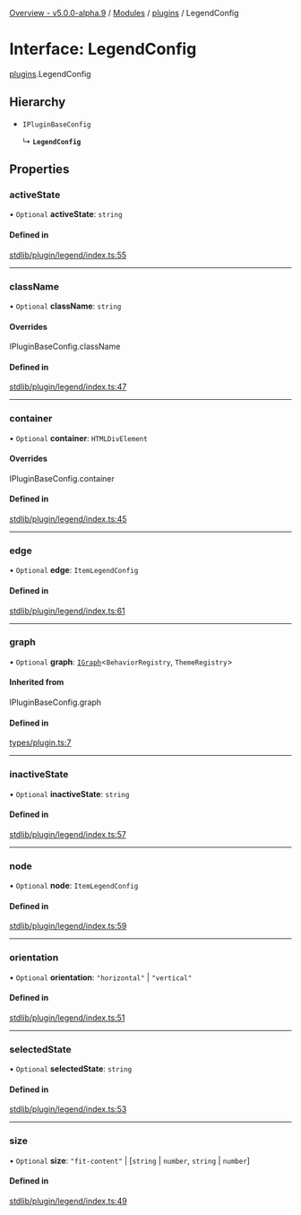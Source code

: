 [Overview - v5.0.0-alpha.9](../README.md) / [Modules](../modules.md) / [plugins](../modules/plugins.md) / LegendConfig

# Interface: LegendConfig

[plugins](../modules/plugins.md).LegendConfig

## Hierarchy

- `IPluginBaseConfig`

  ↳ **`LegendConfig`**

## Properties

### activeState

• `Optional` **activeState**: `string`

#### Defined in

[stdlib/plugin/legend/index.ts:55](https://github.com/antvis/G6/blob/1eda86a093/packages/g6/src/stdlib/plugin/legend/index.ts#L55)

___

### className

• `Optional` **className**: `string`

#### Overrides

IPluginBaseConfig.className

#### Defined in

[stdlib/plugin/legend/index.ts:47](https://github.com/antvis/G6/blob/1eda86a093/packages/g6/src/stdlib/plugin/legend/index.ts#L47)

___

### container

• `Optional` **container**: `HTMLDivElement`

#### Overrides

IPluginBaseConfig.container

#### Defined in

[stdlib/plugin/legend/index.ts:45](https://github.com/antvis/G6/blob/1eda86a093/packages/g6/src/stdlib/plugin/legend/index.ts#L45)

___

### edge

• `Optional` **edge**: `ItemLegendConfig`

#### Defined in

[stdlib/plugin/legend/index.ts:61](https://github.com/antvis/G6/blob/1eda86a093/packages/g6/src/stdlib/plugin/legend/index.ts#L61)

___

### graph

• `Optional` **graph**: [`IGraph`](types-IGraph.md)<`BehaviorRegistry`, `ThemeRegistry`\>

#### Inherited from

IPluginBaseConfig.graph

#### Defined in

[types/plugin.ts:7](https://github.com/antvis/G6/blob/1eda86a093/packages/g6/src/types/plugin.ts#L7)

___

### inactiveState

• `Optional` **inactiveState**: `string`

#### Defined in

[stdlib/plugin/legend/index.ts:57](https://github.com/antvis/G6/blob/1eda86a093/packages/g6/src/stdlib/plugin/legend/index.ts#L57)

___

### node

• `Optional` **node**: `ItemLegendConfig`

#### Defined in

[stdlib/plugin/legend/index.ts:59](https://github.com/antvis/G6/blob/1eda86a093/packages/g6/src/stdlib/plugin/legend/index.ts#L59)

___

### orientation

• `Optional` **orientation**: ``"horizontal"`` \| ``"vertical"``

#### Defined in

[stdlib/plugin/legend/index.ts:51](https://github.com/antvis/G6/blob/1eda86a093/packages/g6/src/stdlib/plugin/legend/index.ts#L51)

___

### selectedState

• `Optional` **selectedState**: `string`

#### Defined in

[stdlib/plugin/legend/index.ts:53](https://github.com/antvis/G6/blob/1eda86a093/packages/g6/src/stdlib/plugin/legend/index.ts#L53)

___

### size

• `Optional` **size**: ``"fit-content"`` \| [`string` \| `number`, `string` \| `number`]

#### Defined in

[stdlib/plugin/legend/index.ts:49](https://github.com/antvis/G6/blob/1eda86a093/packages/g6/src/stdlib/plugin/legend/index.ts#L49)
